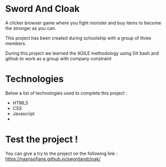# Sword And Cloak

A clicker browser game where you fight monster and buy items to become the stronger as you can.

This project has been created during schoolship with a group of three members.

During this project we learned the AGILE methodology using Git bash and github to work as a group with company constraint

# Technologies 

Below a list of technologies used to complete this project :

 - HTML5
 - CSS
 - Javascript
 - 
# Test the project !

You can give a try to the project on the following link :
https://nasrisofiane.github.io/swordandcloak/
